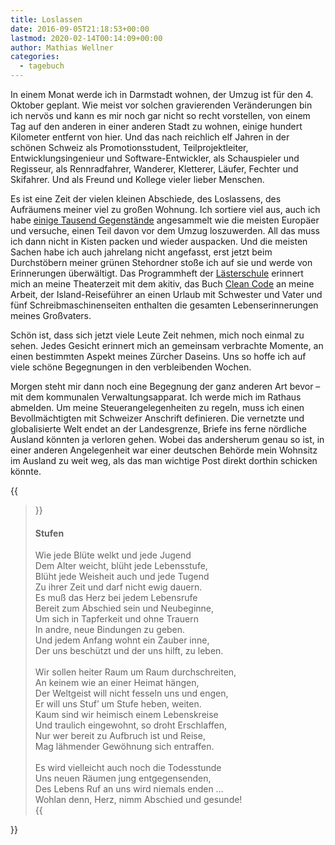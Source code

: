 ```yaml
---
title: Loslassen
date: 2016-09-05T21:18:53+00:00
lastmod: 2020-02-14T00:14:09+00:00
author: Mathias Wellner
categories:
  - tagebuch
---
```

In einem Monat werde ich in Darmstadt wohnen, der Umzug ist für den 4. Oktober geplant. Wie meist vor solchen gravierenden Veränderungen bin ich nervös und kann es mir noch gar nicht so recht vorstellen, von einem Tag auf den anderen in einer anderen Stadt zu wohnen, einige hundert Kilometer entfernt von hier. Und das nach reichlich elf Jahren in der schönen Schweiz als Promotionsstudent, Teilprojektleiter, Entwicklungsingenieur und Software-Entwickler, als Schauspieler und Regisseur, als Rennradfahrer, Wanderer, Kletterer, Läufer, Fechter und Skifahrer. Und als Freund und Kollege vieler lieber Menschen. 

<!--more-->

Es ist eine Zeit der vielen kleinen Abschiede, des Loslassens, des Aufräumens meiner viel zu großen Wohnung. Ich sortiere viel aus, auch ich habe <a href="http://www.sueddeutsche.de/leben/moderne-sammelwut-wenn-besitz-zur-last-wird-1.1089089" title="Moderne Sammelwut" target="_blank">einige Tausend Gegenstände</a> angesammelt wie die meisten Europäer und versuche, einen Teil davon vor dem Umzug loszuwerden. All das muss ich dann nicht in Kisten packen und wieder auspacken. Und die meisten Sachen habe ich auch jahrelang nicht angefasst, erst jetzt beim Durchstöbern meiner grünen Stehordner stoße ich auf sie und werde von Erinnerungen überwältigt. Das Programmheft der <a href="http://www.aki.ethz.ch/akitiv/archive/Laesterschule/index.html" title="Die Lästerschule" target="_blank" class="broken_link">Lästerschule</a> erinnert mich an meine Theaterzeit mit dem akitiv, das Buch <a href="http://clean-code-developer.de/" title="Clean Code" target="_blank">Clean Code</a> an meine Arbeit, der Island-Reiseführer an einen Urlaub mit Schwester und Vater und fünf Schreibmaschinenseiten enthalten die gesamten Lebenserinnerungen meines Großvaters. 

Schön ist, dass sich jetzt viele Leute Zeit nehmen, mich noch einmal zu sehen. Jedes Gesicht erinnert mich an gemeinsam verbrachte Momente, an einen bestimmten Aspekt meines Zürcher Daseins. Uns so hoffe ich auf viele schöne Begegnungen in den verbleibenden Wochen. 

Morgen steht mir dann noch eine Begegnung der ganz anderen Art bevor &ndash; mit dem kommunalen Verwaltungsapparat. Ich werde mich im Rathaus abmelden. Um meine Steuerangelegenheiten zu regeln, muss ich einen Bevollmächtigten mit Schweizer Anschrift definieren. Die vernetzte und globalisierte Welt endet an der Landesgrenze, Briefe ins ferne nördliche Ausland könnten ja verloren gehen. Wobei das andersherum genau so ist, in einer anderen Angelegenheit war einer deutschen Behörde mein Wohnsitz im Ausland zu weit weg, als das man wichtige Post direkt dorthin schicken könnte. 

{{<blockquote cite="Hermann Hesse">}}
<h4>Stufen</h4>
Wie jede Blüte welkt und jede Jugend<br>
Dem Alter weicht, blüht jede Lebensstufe,<br>
Blüht jede Weisheit auch und jede Tugend<br>
Zu ihrer Zeit und darf nicht ewig dauern.<br>
Es muß das Herz bei jedem Lebensrufe<br>
Bereit zum Abschied sein und Neubeginne,<br>
Um sich in Tapferkeit und ohne Trauern<br>
In andre, neue Bindungen zu geben.<br>
Und jedem Anfang wohnt ein Zauber inne,<br>  
Der uns beschützt und der uns hilft, zu leben.<br>  
<br>
Wir sollen heiter Raum um Raum durchschreiten,<br>
An keinem wie an einer Heimat hängen,<br>
Der Weltgeist will nicht fesseln uns und engen,<br>
Er will uns Stuf&#8217; um Stufe heben, weiten.<br>
Kaum sind wir heimisch einem Lebenskreise<br>
Und traulich eingewohnt, so droht Erschlaffen,<br>
Nur wer bereit zu Aufbruch ist und Reise,<br>
Mag lähmender Gewöhnung sich entraffen.<br>
<br>
Es wird vielleicht auch noch die Todesstunde<br>
Uns neuen Räumen jung entgegensenden,<br>
Des Lebens Ruf an uns wird niemals enden &#8230;<br>
Wohlan denn, Herz, nimm Abschied und gesunde!<br>
{{</blockquote>}}